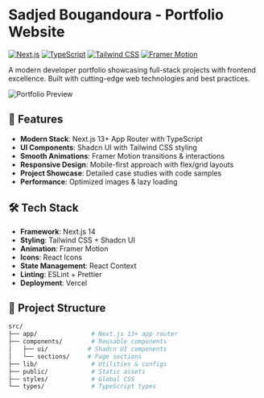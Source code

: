 # Sadjed Bougandoura - Portfolio Website

[![Next.js](https://img.shields.io/badge/Next.js-13+-black?style=flat&logo=next.js)](https://nextjs.org/)
[![TypeScript](https://img.shields.io/badge/TypeScript-5+-3178C6?style=flat&logo=typescript)](https://www.typescriptlang.org/)
[![Tailwind CSS](https://img.shields.io/badge/Tailwind_CSS-3.3+-06B6D4?style=flat&logo=tailwind-css)](https://tailwindcss.com/)
[![Framer Motion](https://img.shields.io/badge/Framer_Motion-10+-0055FF?style=flat)](https://www.framer.com/motion/)

A modern developer portfolio showcasing full-stack projects with frontend excellence. Built with cutting-edge web technologies and best practices.

![Portfolio Preview](https://via.placeholder.com/800x500.png?text=Portfolio+Preview) <!-- Replace with actual screenshot -->

## 🚀 Features

- **Modern Stack**: Next.js 13+ App Router with TypeScript
- **UI Components**: Shadcn UI with Tailwind CSS styling
- **Smooth Animations**: Framer Motion transitions & interactions
- **Responsive Design**: Mobile-first approach with flex/grid layouts
- **Project Showcase**: Detailed case studies with code samples
- **Performance**: Optimized images & lazy loading

## 🛠️ Tech Stack

- **Framework**: Next.js 14
- **Styling**: Tailwind CSS + Shadcn UI
- **Animation**: Framer Motion
- **Icons**: React Icons
- **State Management**: React Context
- **Linting**: ESLint + Prettier
- **Deployment**: Vercel

## 📂 Project Structure

```bash
src/
├── app/               # Next.js 13+ app router
├── components/        # Reusable components
│   ├── ui/           # Shadcn UI components
│   └── sections/     # Page sections
├── lib/               # Utilities & configs
├── public/            # Static assets
├── styles/            # Global CSS
└── types/             # TypeScript types
